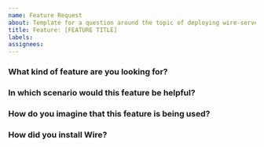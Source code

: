 ```yaml
---
name: Feature Request
about: Template for a question around the topic of deploying wire-server 
title: Feature: [FEATURE TITLE]
labels: 
assignees:
---
```



### What kind of feature are you looking for?

<!--
Describe the feature.
-->


### In which scenario would this feature be helpful?

<!--
Please describe the use case in a comprehensible manner.
The more context you give the better we can understand the underlying issue.  
-->


### How do you imagine that this feature is being used?

<!--
Explain the user perspective.
Share some example code.  
-->


### How did you install Wire?

<!--
In context of the proposed feature, please explain your setup a little. 
Which installation instructions did you follow on docs.wire.com (e.g. demo / production)?
Where and how do you run Kubernetes (operating system version and cloud provider, if any)?
How was Kubernetes installed (e.g. Kubespray, managed, etc.)?
-->
